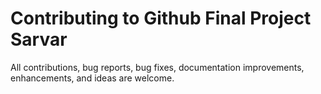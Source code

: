 # Contributing to Github Final Project Sarvar
All contributions, bug reports, bug fixes, documentation improvements, enhancements, and ideas are welcome.

